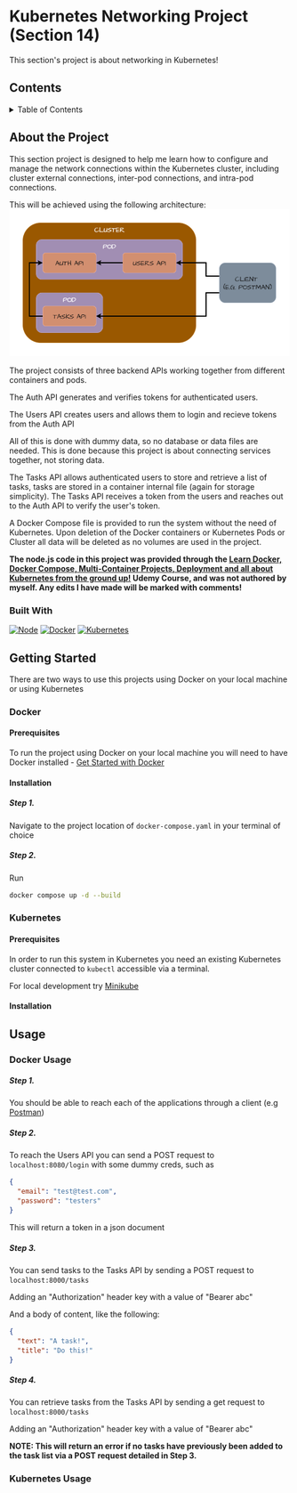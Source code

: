

# Kubernetes Networking Project (Section 14)
This section's project is about networking in Kubernetes!

## Contents
<details>
  <summary>Table of Contents</summary>
  <ol>
    <li>
      <a href="#about-the-project">About The Project</a>
      <ul>
        <li><a href="#built-with">Built With</a></li>
      </ul>
    </li>
    <li>
      <a href="#getting-started">Getting Started</a>
      <ul>
        <li><a href="#docker">Docker</a>
          <ul>
            <li><a href="#prerequisites">Prerequisites</a></li>
            <li><a href="#installation">Installation</a></li>
          </ul>
        </li>
        <li><a href="#kubernetes">Kubernetes</a>
          <ul>
            <li><a href="#prerequisites">Prerequisites</a></li>
            <li><a href="#installation">Installation</a></li>
          </ul>
        </li>
      </ul>
    </li>
    <li><a href="#usage">Usage</a>
      <ul>
        <li><a href="#docker-usage">Docker Usage</a></li>
        <li><a href="#kubernetes-usage">Kubernetes Usage</a></li>
      </ul>
    </li>
  </ol>
</details>

## About the Project
This section project is designed to help me learn how to configure and manage the network connections within the Kubernetes cluster, including cluster external connections, inter-pod connections, and intra-pod connections.

This will be achieved using the following architecture:
![Architecture](/docs/images/kub-network-architecture.png)

The project consists of three backend APIs working together from different containers and pods.

The Auth API generates and verifies tokens for authenticated users.

The Users API creates users and allows them to login and recieve tokens from the Auth API

All of this is done with dummy data, so no database or data files are needed. This is done because this project is about connecting services together, not storing data.

The Tasks API allows authenticated users to store and retrieve a list of tasks, tasks are stored in a container internal file (again for storage simplicity). The Tasks API receives a token from the users and reaches out to the Auth API to verify the user's token.

A Docker Compose file is provided to run the system without the need of Kubernetes. Upon deletion of the Docker containers or Kubernetes Pods or Cluster all data will be deleted as no volumes are used in the project.

<strong>The node.js code in this project was provided through the <a href="#" target="_blank">Learn Docker, Docker Compose, Multi-Container Projects, Deployment and all about Kubernetes from the ground up!</a> Udemy Course, and was not authored by myself. Any edits I have made will be marked with comments!</strong>

### Built With
[![Node][Node.js]][Node-url]
[![Docker][docker-shield]][docker-url]
[![Kubernetes][kubernetes-shield]][kubernetes-url]

## Getting Started
There are two ways to use this projects using Docker on your local machine or using Kubernetes

### Docker
#### Prerequisites
To run the project using Docker on your local machine you will need to have Docker installed - <a href="https://docs.docker.com/get-started/get-docker/" target="_blank">Get Started with Docker</a>

#### Installation
##### Step 1. 
Navigate to the project location of `docker-compose.yaml` in your terminal of choice
##### Step 2. 
Run
```sh
docker compose up -d --build
```

### Kubernetes
#### Prerequisites
In order to run this system in Kubernetes you need an existing Kubernetes cluster connected to `kubectl` accessible via a terminal.

For local development try <a href="https://minikube.sigs.k8s.io/docs/start/?arch=%2Fwindows%2Fx86-64%2Fstable%2F.exe+download" target="_blank">Minikube</a>

#### Installation


## Usage
### Docker Usage
##### Step 1. 
You should be able to reach each of the applications through a client (e.g <a href="https://www.postman.com/" target="_blank">Postman</a>)
##### Step 2. 
To reach the Users API you can send a POST request to `localhost:8080/login` with some dummy creds, such as 
```json
{
  "email": "test@test.com",
  "password": "testers"
}
```
This will return a token in a json document
##### Step 3.
You can send tasks to the Tasks API by sending a POST request to `localhost:8000/tasks`

Adding an "Authorization" header key with a value of "Bearer abc"

And a body of content, like the following:

```json
{
  "text": "A task!",
  "title": "Do this!"
}
```
##### Step 4.
You can retrieve tasks from the Tasks API by sending a get request to `localhost:8000/tasks`

Adding an "Authorization" header key with a value of "Bearer abc"

<strong>NOTE: This will return an error if no tasks have previously been added to the task list via a POST request detailed in Step 3.</strong>

### Kubernetes Usage






<!-- ----- Links ----- -->
[product-screenshot]: images/screenshot.png
[Node.js]: https://img.shields.io/badge/node.js-5FA04E?style=for-the-badge&logo=nodedotjs&logoColor=white
[Node-url]: https://nodejs.org/
[docker-shield]: https://img.shields.io/badge/docker-2496ED?style=for-the-badge&logo=docker&logoColor=white
[docker-url]: https://www.docker.com/
[kubernetes-shield]: https://img.shields.io/badge/kubernetes-326CE5?style=for-the-badge&logo=kubernetes&logoColor=white
[kubernetes-url]: https://kubernetes.io/
